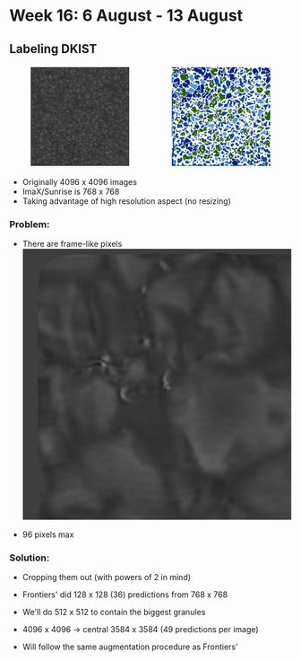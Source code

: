 <style>
        .image-row {
            display: flex;
            justify-content: space-around; /* Distribute space around the images */
            margin: 20px 0;
        }
        .image-row img {
            width: 35%; /* Adjust the width as needed */
            height: auto;
            margin: 0px; /* Optional: space between images */
        }
    </style>

<h1>Week 16: 6 August - 13 August</h1>

## Labeling DKIST


<div class="image-row">
        <img src="resources/week_16/images.gif" alt="Image 1">
        <img src="resources/week_16/masksss.gif" alt="Image 1">
</div>



- Originally 4096 x 4096 images
- ImaX/Sunrise is 768 x 768
- Taking advantage of high resolution aspect (no resizing)

### Problem:

- There are frame-like pixels <img src="resources/week_16/frame.png">

- 96 pixels max

### Solution:

- Cropping them out (with powers of 2 in mind)

- Frontiers' did 128 x 128 (36) predictions from 768 x 768

- We'll do 512 x 512 to contain the biggest granules

- 4096 x 4096 -> central 3584 x 3584 (49 predictions per image)

- Will follow the same augmentation procedure as Frontiers'